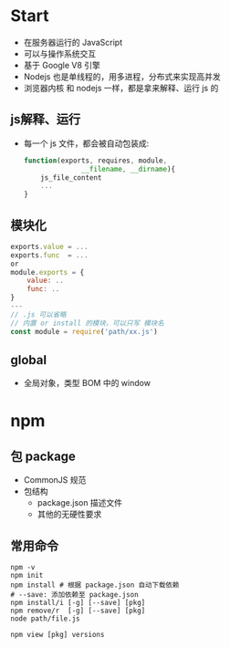 # Start
- 在服务器运行的 JavaScript
- 可以与操作系统交互
- 基于 Google V8 引擎
- Nodejs 也是单线程的，用多进程，分布式来实现高并发
- 浏览器内核 和 nodejs 一样，都是拿来解释、运行 js 的

## js解释、运行
- 每一个 js 文件，都会被自动包装成:
  ```js
  function(exports, requires, module,
                __filename, __dirname){
      js_file_content
      ...
  }
  ```

## 模块化
```js
exports.value = ...
exports.func  = ...
or
module.exports = {
    value: ..
    func: ..
}
---
// .js 可以省略
// 内置 or install 的模块，可以只写 模块名
const module = require('path/xx.js')
```

## global
- 全局对象，类型 BOM 中的 window

# npm
## 包 package
- CommonJS 规范
- 包结构
  - package.json 描述文件
  - 其他的无硬性要求

## 常用命令
```shell
npm -v
npm init
npm install # 根据 package.json 自动下载依赖
# --save: 添加依赖至 package.json
npm install/i [-g] [--save] [pkg]
npm remove/r  [-g] [--save] [pkg]
node path/file.js

npm view [pkg] versions
```